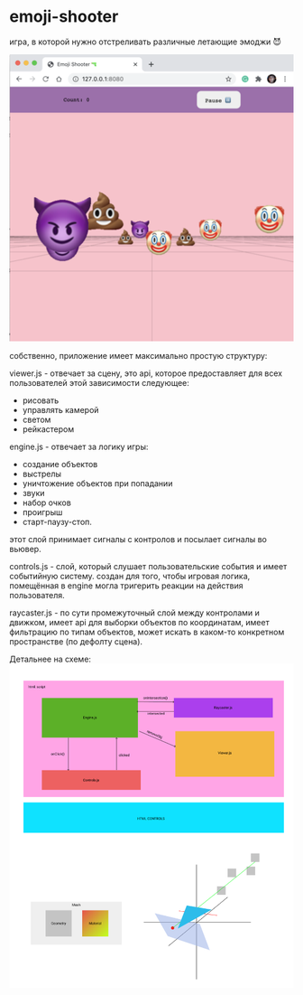 # emoji-shooter
игра, в которой нужно отстреливать различные летающие эмоджи 😈

![pic](./preview.png)

собственно, приложение имеет максимально простую структуру:

viewer.js - отвечает за сцену, это api, которое предоставляет для всех пользователей этой зависимости следующее:
- рисовать
- управлять камерой
- светом
- рейкастером

engine.js - отвечает за логику игры:
- создание объектов
- выстрелы
- уничтожение объектов при попадании
- звуки
- набор очков
- проигрыш
- старт-паузу-стоп.

этот слой принимает сигналы с контролов и посылает сигналы во вьювер.

controls.js - слой, который слушает пользовательские события и имеет событийную систему. создан для того, чтобы игровая логика, помещённая в engine могла тригерить реакции на действия пользователя.

raycaster.js - по сути промежуточный слой между контролами и движком, имеет api для выборки объектов по координатам, имеет фильтрацию по типам объектов, может искать в каком-то конкретном пространстве (по дефолту сцена).

Детальнее на схеме:
![pic](./schema.png)

